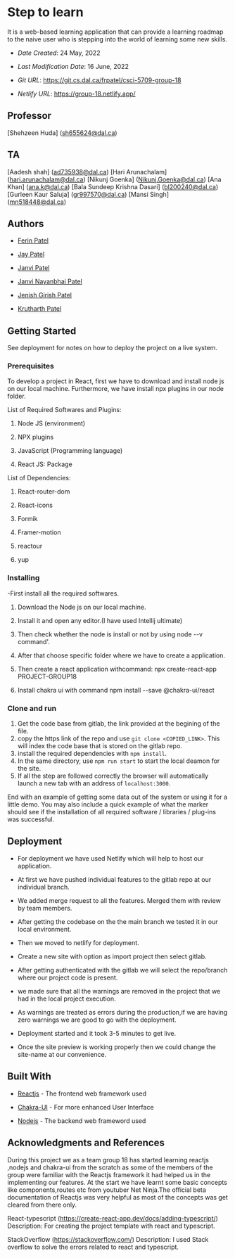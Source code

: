 # Step to learn

It is a web-based learning application that can provide a learning roadmap to the naive user who is stepping into the world of learning some new skills.

- _Date Created_: 24 May, 2022

- _Last Modification Date_: 16 June, 2022

- _Git URL_: https://git.cs.dal.ca/frpatel/csci-5709-group-18

- _Netlify URL_: https://group-18.netlify.app/

## Professor

[Shehzeen Huda] (sh655624@dal.ca)

## TA

[Aadesh shah] (ad735938@dal.ca)
[Hari Arunachalam] (hari.arunachalam@dal.ca)
[Nikunj Goenka] (Nikunj.Goenka@dal.ca)
[Ana Khan] (ana.k@dal.ca)
[Bala Sundeep Krishna Dasari] (bl200240@dal.ca)
[Gurleen Kaur Saluja] (gr997570@dal.ca)
[Mansi Singh] (mn518448@dal.ca)

## Authors

- [Ferin Patel](ferin@dal.ca)

- [Jay Patel](jy977387@dal.ca)

- [Janvi Patel](jn398689@dal.ca)

- [Janvi Nayanbhai Patel](jn498641@dal.ca)

- [Jenish Girish Patel](jenish.patel@dal.ca)

- [Krutharth Patel](kr653484@dal.ca)

## Getting Started
See deployment for notes on how to deploy the project on a live system.

### Prerequisites

To develop a project in React, first we have to download and install node js on our local machine. Furthermore, we have install npx plugins in our node folder.

List of Required Softwares and Plugins:

1.  Node JS (environment)

2.  NPX plugins

3.  JavaScript (Programming language)

4.  React JS: Package

List of Dependencies:

1. React-router-dom

2. React-icons

3. Formik

4. Framer-motion

5. reactour

6. yup

### Installing

-First install all the required softwares.

1.  Download the Node js on our local machine.

2.  Install it and open any editor.(I have used Intellij ultimate)

3.  Then check whether the node is install or not by using node --v command'.

4.  After that choose specific folder where we have to create a application.

5.  Then create a react application withcommand: npx create-react-app PROJECT-GROUP18

6.  Install chakra ui with command npm install --save @chakra-ui/react

### Clone and run

1. Get the code base from gitlab, the link provided at the begining of the file.
2. copy the https link of the repo and use `git clone <COPIED_LINK>`. This will index the code base that is stored on the gitlab repo.
3. install the required dependencies with `npm install`.
4. In the same directory, use `npm run start` to start the local deamon for the site.
5. If all the step are followed correctly the browser will automatically launch a new tab with an address of `localhost:3000`.

End with an example of getting some data out of the system or using it for a little demo. You may also include a quick example of what the marker should see if the installation of all required software / libraries / plug-ins was successful.

## Deployment

- For deployment we have used Netlify which will help to host our application.

- At first we have pushed individual features to the gitlab repo at our individual branch.

- We added merge request to all the features. Merged them with review by team members.

- After getting the codebase on the the main branch we tested it in our local environment.

- Then we moved to netlify for deployment.

- Create a new site with option as import project then select gitlab.

- After getting authenticated with the gitlab we will select the repo/branch where our project code is present.

- we made sure that all the warnings are removed in the project that we had in the local project execution.

- As warnings are treated as errors during the production,if we are having zero warnings we are good to go with the deployment.

- Deployment started and it took 3-5 minutes to get live.

- Once the site preview is working properly then we could change the site-name at our convenience.

## Built With

- [Reactjs](https://reactjs.org/docs/getting-started.html) - The frontend web framework used

- [Chakra-UI](https://chakra-ui.com/guides/first-steps) - For more enhanced User Interface

- [Nodejs](https://nodejs.org/en/docs/) - The backend web frameword used

## Acknowledgments and References

During this project we as a team group 18 has started learning reactjs ,nodejs and chakra-ui from the scratch as some of the members of the group were familiar with the Reactjs framework it had helped us in the implementing our features. At the start we have learnt some basic concepts like components,routes etc from youtuber Net Ninja.The official beta documentation of Reactjs was very helpful as most of the concepts was get cleared from there only.

React-typescript (https://create-react-app.dev/docs/adding-typescript/) 
    Description: For creating the project template with react and typescript.

StackOverflow (https://stackoverflow.com/) 
    Description: I used Stack overflow to solve the errors related to react and typescript.

